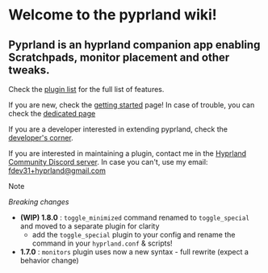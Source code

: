 # Welcome to the pyprland wiki!

## Pyprland is an hyprland companion app enabling Scratchpads, monitor placement and other tweaks.

Check the [plugin list](Plugins) for the full list of features.

If you are new, check the [getting started](Getting-started) page!
In case of trouble, you can check the [dedicated page](Troubleshooting)

If you are a developer interested in extending pyprland, check the [developer's corner](Development).

If you are interested in maintaining a plugin, contact me in the [Hyprland Community Discord server](https://discord.com/invite/zzWqvcKRMy).
In case you can't, use my email: fdev31+hyprland@gmail.com

> [!note]
> *Breaking changes*
> - **(WIP) 1.8.0** : `toggle_minimized` command renamed to `toggle_special` and moved to a separate plugin for clarity
>   - add the `toggle_special` plugin to your config and rename the command in your `hyprland.conf` & scripts!
> - **1.7.0** : `monitors` plugin uses now a new syntax - full rewrite (expect a behavior change)

